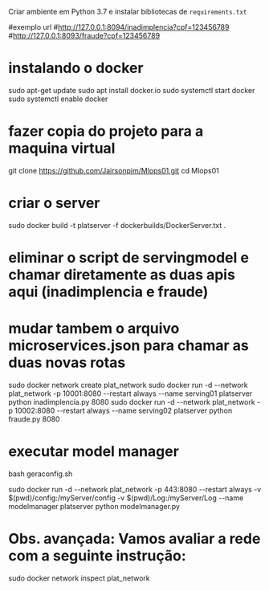 Criar ambiente em Python 3.7 e instalar bibliotecas de `requirements.txt`

#exemplo url
#http://127.0.0.1:8094/inadimplencia?cpf=123456789
#http://127.0.0.1:8093/fraude?cpf=123456789

# instalando o docker
sudo apt-get update
sudo apt install docker.io
sudo systemctl start docker
sudo systemctl enable docker

# fazer copia do projeto para a maquina virtual
git clone https://github.com/Jairsonpim/Mlops01.git
cd Mlops01

# criar o server
sudo docker build -t platserver -f dockerbuilds/DockerServer.txt .

# eliminar o script de servingmodel e chamar diretamente as duas apis aqui (inadimplencia e fraude)
# mudar tambem o arquivo microservices.json para chamar as duas novas rotas
sudo docker network create plat_network 
sudo docker run -d --network plat_network -p 10001:8080 --restart always --name serving01 platserver python inadimplencia.py 8080
sudo docker run -d --network plat_network -p 10002:8080 --restart always --name serving02 platserver python fraude.py 8080

# executar model manager
bash geraconfig.sh

sudo docker run -d --network plat_network -p 443:8080 --restart always -v $(pwd)/config:/myServer/config -v $(pwd)/Log:/myServer/Log --name modelmanager platserver python modelmanager.py

# Obs. avançada: Vamos avaliar a rede com a seguinte instrução:
sudo docker network inspect plat_network
